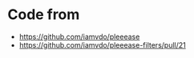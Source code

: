 # Code from 

- https://github.com/iamvdo/pleeease
- https://github.com/iamvdo/pleeease-filters/pull/21

